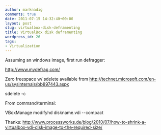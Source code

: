 ```yaml
---
author: marknadig
comments: true
date: 2011-07-15 14:32:40+00:00
layout: post
slug: virtualbox-disk-deframenting
title: VirtualBox disk deframenting
wordpress_id: 26
tags:
- Virtualization
---
```


Assuming an windows image, first run defragger:  

http://www.mydefrag.com/  

  

Zero freespace w/ sdelete available from http://technet.microsoft.com/en-us/sysinternals/bb897443.aspx  

sdelete -c   

  

From command/terminal:  

VBoxManage modifyhd diskname.vdi --compact  

  

Thanks:
http://www.processworks.de/blog/2010/07/how-to-shrink-a-virtualbox-vdi-disk-image-to-the-required-size/

